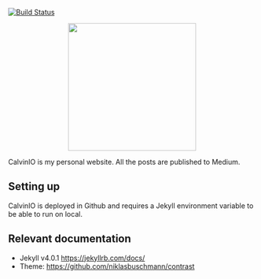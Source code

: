 [![Build Status](https://travis-ci.org/dwyl/esta.svg?branch=master)](https://www.tranduycanh.com)

<div align="center">
    <img width="260" height="259" src="https://avatars1.githubusercontent.com/u/3214379?s=460&u=83ed5fc6afc60d59c0b59227717669affaec6530&v=4">
</div>



CalvinIO is my personal website. All the posts are published to Medium.

## Setting up


CalvinIO is deployed in Github and requires a Jekyll environment variable to be able to run on local.


## Relevant documentation
 * Jekyll v4.0.1 https://jekyllrb.com/docs/
 * Theme: https://github.com/niklasbuschmann/contrast
 
